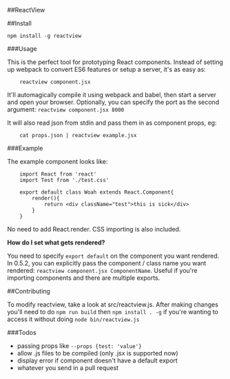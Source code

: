 ##ReactView

##Install

	npm install -g reactview

###Usage

This is the perfect tool for prototyping React components.
Instead of setting up webpack to convert ES6 features or setup a server, it's as easy as:

		reactview component.jsx

It'll automagically compile it using webpack and babel, then start a server and open your browser.
Optionally, you can specify the port as the second argument: `reactview component.jsx 8000`

It will also read json from stdin and pass them in as component props, eg:

		cat props.json | reactview example.jsx

###Example

The example component looks like:

		import React from 'react'
		import Test from './test.css'

		export default class Woah extends React.Component{
			render(){
				return <div className="test">this is sick</div>
			}
		}

No need to add React.render. CSS importing is also included. 

**How do I set what gets rendered?**

You need to specify `export default` on the component you want rendered. 
In 0.5.2, you can explicitly pass the component / class name you want
rendered: `reactview component.jsx ComponentName`. 
Useful if you're importing components and there are multiple exports.

##Contributing

To modify reactview, take a look at src/reactview.js. After making changes you'll need to do
`npm run build` then `npm install . -g` if you're wanting to access it without doing `node bin/reactview.js`

###Todos

- passing props like `--props {test: 'value'}`
- allow .js files to be compiled (only .jsx is supported now)
- display error if component doesn't have a default export
- whatever you send in a pull request
